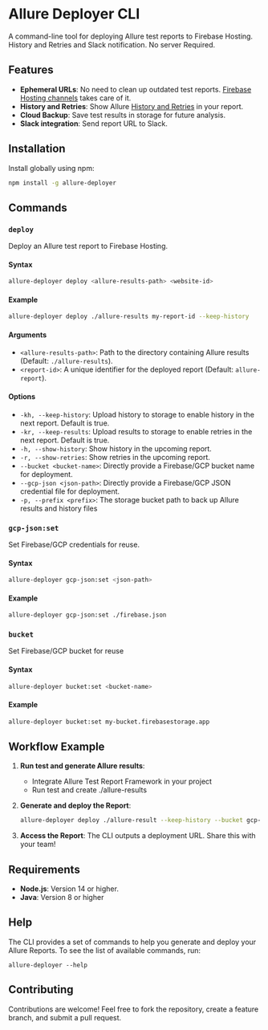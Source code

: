 
# Allure Deployer CLI

A command-line tool for deploying Allure test reports to Firebase Hosting. History and Retries and Slack notification.
No server Required.

## Features

- **Ephemeral URLs**: No need to clean up outdated test reports. [Firebase Hosting channels](https://firebase.google.com/docs/hosting/manage-hosting-resources#preview-channel-expiration) takes care of it.
- **History and Retries**: Show Allure [History and Retries](https://allurereport.org/docs/history-and-retries/) in your report.
- **Cloud Backup**: Save test results in storage for future analysis.
- **Slack integration**: Send report URL to Slack.

## Installation

Install globally using npm:

```bash
npm install -g allure-deployer
```
## Commands

### `deploy`
Deploy an Allure test report to Firebase Hosting.

#### Syntax
```bash
allure-deployer deploy <allure-results-path> <website-id>
```

#### Example
```bash
allure-deployer deploy ./allure-results my-report-id --keep-history
```

#### Arguments
- `<allure-results-path>`: Path to the directory containing Allure results (Default: `./allure-results`).
- `<report-id>`: A unique identifier for the deployed report (Default: `allure-report`).

#### Options
- `-kh, --keep-history`: Upload history to storage to enable history in the next report. Default is true.
- `-kr, --keep-results`: Upload results to storage to enable retries in the next report. Default is true.
- `-h, --show-history`: Show history in the upcoming report.
- `-r, --show-retries`: Show retries in the upcoming report.
- `--bucket <bucket-name>`: Directly provide a Firebase/GCP bucket name for deployment.
- `--gcp-json <json-path>`: Directly provide a Firebase/GCP JSON credential file for deployment.
- `-p, --prefix <prefix>`: The storage bucket path to back up Allure results and history files

### `gcp-json:set`
Set Firebase/GCP credentials for reuse.

#### Syntax
```bash
allure-deployer gcp-json:set <json-path>
```

#### Example
```bash
allure-deployer gcp-json:set ./firebase.json
```

### `bucket`
Set Firebase/GCP bucket for reuse

#### Syntax
```bash
allure-deployer bucket:set <bucket-name>
```

#### Example
```bash
allure-deployer bucket:set my-bucket.firebasestorage.app
```

## Workflow Example

1. **Run test and generate Allure results**:
    - Integrate Allure Test Report Framework in your project
    - Run test and create ./allure-results

2. **Generate and deploy the Report**:
   ```bash
   allure-deployer deploy ./allure-result --keep-history --bucket gcp-bucket --gcp-json ./firebase.json
   ```

3. **Access the Report**:
   The CLI outputs a deployment URL. Share this with your team!


## Requirements

- **Node.js**: Version 14 or higher.
- **Java**: Version 8 or higher

## Help
The CLI provides a set of commands to help you generate and deploy your Allure Reports. To see the list of available commands, run:
```shell
allure-deployer --help
```

## Contributing

Contributions are welcome! Feel free to fork the repository, create a feature branch, and submit a pull request.
